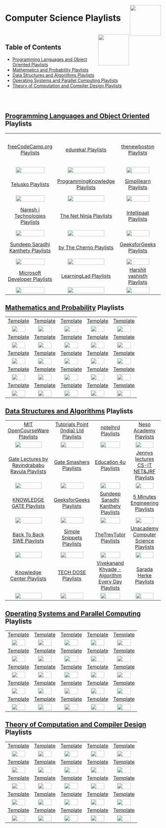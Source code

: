 <img align="right" width="100" src="https://github.com/cs-MohamedAyman/eLearning-Platforms/blob/master/logos/youtube.jpg"></img>

# Computer Science Playlists

<br>
<img align="right" width="100" src="https://github.com/cs-MohamedAyman/cs-MohamedAyman/blob/main/repos-icons/agenda.jpg">

## Table of Contents
  * [Programming Languages and Object Oriented Playlists](#Programming-Languages-and-Object-Oriented-Playlists)
  * [Mathematics and Probability Playlists](#Mathematics-and-Probability-Playlists)
  * [Data Structures and Algorithms Playlists](#Data-Structures-and-Algorithms-Playlists)
  * [Operating Systems and Parallel Computing Playlists](#Operating-Systems-and-Parallel-Computing-Playlists)
  * [Theory of Computation and Compiler Design Playlists](#Theory-of-Computation-and-Compiler-Design-Playlists)

<br><br>

## [Programming Languages and Object Oriented](https://github.com/cs-MohamedAyman/eLearning-Platforms/tree/master/YouTube-Playlists/Computer-Science/Programming-Languages-and-Object-Oriented/README.md) Playlists

<table>
    <tbody>
        <tr>
<td align="center" width="20%"><a href="https://github.com/cs-MohamedAyman/eLearning-Platforms/tree/master/YouTube-Playlists/Computer-Science/Programming-Languages-and-Object-Oriented/README.md">freeCodeCamp.org Playlists</a></td>
<td align="center" width="20%"><a href="https://github.com/cs-MohamedAyman/eLearning-Platforms/tree/master/YouTube-Playlists/Computer-Science/Programming-Languages-and-Object-Oriented/README.md">edureka! Playlists</a></td>
<td align="center" width="20%"><a href="https://github.com/cs-MohamedAyman/eLearning-Platforms/tree/master/YouTube-Playlists/Computer-Science/Programming-Languages-and-Object-Oriented/README.md">thenewboston Playlists</a></td>
<td align="center" width="20%"><a href="https://github.com/cs-MohamedAyman/eLearning-Platforms/tree/master/YouTube-Playlists/Computer-Science/Programming-Languages-and-Object-Oriented/README.md">Tutorials Point (India) Ltd. Playlists</a></td>
<td align="center" width="20%"><a href="https://github.com/cs-MohamedAyman/eLearning-Platforms/tree/master/YouTube-Playlists/Computer-Science/Programming-Languages-and-Object-Oriented/README.md">CodeWithHarry Playlists</a></td>
        </tr>
        <tr>
<td align="center" width="20%"><img src="https://github.com/cs-MohamedAyman/eLearning-Platforms/blob/master/YouTube-Playlists/org-logos/freeCodeCamp.org.jpg" width="80%"></img></td>
<td align="center" width="20%"><img src="https://github.com/cs-MohamedAyman/eLearning-Platforms/blob/master/YouTube-Playlists/org-logos/edureka.jpg" width="80%"></img></td>
<td align="center" width="20%"><img src="https://github.com/cs-MohamedAyman/eLearning-Platforms/blob/master/YouTube-Playlists/org-logos/thenewboston.jpg" width="80%"></img></td>
<td align="center" width="20%"><img src="https://github.com/cs-MohamedAyman/eLearning-Platforms/blob/master/YouTube-Playlists/org-logos/Tutorials%20Point%20(India)%20Ltd.jpg" width="80%"></img></td>
<td align="center" width="20%"><img src="https://github.com/cs-MohamedAyman/eLearning-Platforms/blob/master/YouTube-Playlists/org-logos/CodeWithHarry.jpg" width="80%"></img></td>
        </tr>
        <tr>
<td align="center" width="20%"><a href="https://github.com/cs-MohamedAyman/eLearning-Platforms/tree/master/YouTube-Playlists/Computer-Science/Programming-Languages-and-Object-Oriented/README.md">Telusko Playlists</a></td>
<td align="center" width="20%"><a href="https://github.com/cs-MohamedAyman/eLearning-Platforms/tree/master/YouTube-Playlists/Computer-Science/Programming-Languages-and-Object-Oriented/README.md">ProgrammingKnowledge Playlists</a></td>
<td align="center" width="20%"><a href="https://github.com/cs-MohamedAyman/eLearning-Platforms/tree/master/YouTube-Playlists/Computer-Science/Programming-Languages-and-Object-Oriented/README.md">Simplilearn Playlists</a></td>
<td align="center" width="20%"><a href="https://github.com/cs-MohamedAyman/eLearning-Platforms/tree/master/YouTube-Playlists/Computer-Science/Programming-Languages-and-Object-Oriented/README.md">Derek Banas Playlists</a></td>
<td align="center" width="20%"><a href="https://github.com/cs-MohamedAyman/eLearning-Platforms/tree/master/YouTube-Playlists/Computer-Science/Programming-Languages-and-Object-Oriented/README.md">Clever Programmer Playlists</a></td>
        </tr>
        <tr>
<td align="center" width="20%"><img src="https://github.com/cs-MohamedAyman/eLearning-Platforms/blob/master/YouTube-Playlists/org-logos/Telusko.jpg" width="80%"></img></td>
<td align="center" width="20%"><img src="https://github.com/cs-MohamedAyman/eLearning-Platforms/blob/master/YouTube-Playlists/org-logos/ProgrammingKnowledge.jpg" width="80%"></img></td>
<td align="center" width="20%"><img src="https://github.com/cs-MohamedAyman/eLearning-Platforms/blob/master/YouTube-Playlists/org-logos/Simplilearn.jpg" width="80%"></img></td>
<td align="center" width="20%"><img src="https://github.com/cs-MohamedAyman/eLearning-Platforms/blob/master/YouTube-Playlists/org-logos/Derek%20Banas.jpg" width="80%"></img></td>
<td align="center" width="20%"><img src="https://github.com/cs-MohamedAyman/eLearning-Platforms/blob/master/YouTube-Playlists/org-logos/Clever%20Programmer.jpg" width="80%"></img></td>
        </tr>
        <tr>
<td align="center" width="20%"><a href="https://github.com/cs-MohamedAyman/eLearning-Platforms/tree/master/YouTube-Playlists/Computer-Science/Programming-Languages-and-Object-Oriented/README.md">Naresh i Technologies Playlists</a></td>
<td align="center" width="20%"><a href="https://github.com/cs-MohamedAyman/eLearning-Platforms/tree/master/YouTube-Playlists/Computer-Science/Programming-Languages-and-Object-Oriented/README.md">The Net Ninja Playlists</a></td>
<td align="center" width="20%"><a href="https://github.com/cs-MohamedAyman/eLearning-Platforms/tree/master/YouTube-Playlists/Computer-Science/Programming-Languages-and-Object-Oriented/README.md">Intellipaat Playlists</a></td>
<td align="center" width="20%"><a href="https://github.com/cs-MohamedAyman/eLearning-Platforms/tree/master/YouTube-Playlists/Computer-Science/Programming-Languages-and-Object-Oriented/README.md">Tech With Tim Playlists</a></td>
<td align="center" width="20%"><a href="https://github.com/cs-MohamedAyman/eLearning-Platforms/tree/master/YouTube-Playlists/Computer-Science/Programming-Languages-and-Object-Oriented/README.md">easytuts4you Playlists</a></td>
        </tr>
        <tr>
<td align="center" width="20%"><img src="https://github.com/cs-MohamedAyman/eLearning-Platforms/blob/master/YouTube-Playlists/org-logos/Naresh%20i%20Technologies.jpg" width="80%"></img></td>
<td align="center" width="20%"><img src="https://github.com/cs-MohamedAyman/eLearning-Platforms/blob/master/YouTube-Playlists/org-logos/The%20Net%20Ninja.jpg" width="80%"></img></td>
<td align="center" width="20%"><img src="https://github.com/cs-MohamedAyman/eLearning-Platforms/blob/master/YouTube-Playlists/org-logos/Intellipaat.jpg" width="80%"></img></td>
<td align="center" width="20%"><img src="https://github.com/cs-MohamedAyman/eLearning-Platforms/blob/master/YouTube-Playlists/org-logos/Tech%20With%20Tim.jpg" width="80%"></img></td>
<td align="center" width="20%"><img src="https://github.com/cs-MohamedAyman/eLearning-Platforms/blob/master/YouTube-Playlists/org-logos/easytuts4you.jpg" width="80%"></img></td>
        </tr>
        <tr>
<td align="center" width="20%"><a href="https://github.com/cs-MohamedAyman/eLearning-Platforms/tree/master/YouTube-Playlists/Computer-Science/Programming-Languages-and-Object-Oriented/README.md">Sundeep Saradhi Kanthety Playlists</a></td>
<td align="center" width="20%"><a href="https://github.com/cs-MohamedAyman/eLearning-Platforms/tree/master/YouTube-Playlists/Computer-Science/Programming-Languages-and-Object-Oriented/README.md">by The Cherno Playlists</a></td>
<td align="center" width="20%"><a href="https://github.com/cs-MohamedAyman/eLearning-Platforms/tree/master/YouTube-Playlists/Computer-Science/Programming-Languages-and-Object-Oriented/README.md">GeeksforGeeks Playlists</a></td>
<td align="center" width="20%"><a href="https://github.com/cs-MohamedAyman/eLearning-Platforms/tree/master/YouTube-Playlists/Computer-Science/Programming-Languages-and-Object-Oriented/README.md">Geeky Shows Playlists</a></td>
<td align="center" width="20%"><a href="https://github.com/cs-MohamedAyman/eLearning-Platforms/tree/master/YouTube-Playlists/Computer-Science/Programming-Languages-and-Object-Oriented/README.md">Caleb Curry Playlists</a></td>
        </tr>
        <tr>
<td align="center" width="20%"><img src="https://github.com/cs-MohamedAyman/eLearning-Platforms/blob/master/YouTube-Playlists/org-logos/Sundeep%20Saradhi%20Kanthety.jpg" width="80%"></img></td>
<td align="center" width="20%"><img src="https://github.com/cs-MohamedAyman/eLearning-Platforms/blob/master/YouTube-Playlists/org-logos/The%20Cherno.jpg" width="80%"></img></td>
<td align="center" width="20%"><img src="https://github.com/cs-MohamedAyman/eLearning-Platforms/blob/master/YouTube-Playlists/org-logos/GeeksforGeeks.jpg" width="80%"></img></td>
<td align="center" width="20%"><img src="https://github.com/cs-MohamedAyman/eLearning-Platforms/blob/master/YouTube-Playlists/org-logos/Geeky%20Shows.jpg" width="80%"></img></td>
<td align="center" width="20%"><img src="https://github.com/cs-MohamedAyman/eLearning-Platforms/blob/master/YouTube-Playlists/org-logos/Caleb%20Curry.jpg" width="80%"></img></td>
        </tr>
        <tr>
<td align="center" width="20%"><a href="https://github.com/cs-MohamedAyman/eLearning-Platforms/tree/master/YouTube-Playlists/Computer-Science/Programming-Languages-and-Object-Oriented/README.md">Microsoft Developer Playlists</a></td>
<td align="center" width="20%"><a href="https://github.com/cs-MohamedAyman/eLearning-Platforms/tree/master/YouTube-Playlists/Computer-Science/Programming-Languages-and-Object-Oriented/README.md">LearningLad Playlists</a></td>
<td align="center" width="20%"><a href="https://github.com/cs-MohamedAyman/eLearning-Platforms/tree/master/YouTube-Playlists/Computer-Science/Programming-Languages-and-Object-Oriented/README.md">Harshit vashisth Playlists</a></td>
<td align="center" width="20%"><a href="https://github.com/cs-MohamedAyman/eLearning-Platforms/tree/master/YouTube-Playlists/Computer-Science/Programming-Languages-and-Object-Oriented/README.md">Simple Snippets Playlists</a></td>
<td align="center" width="20%"><a href="https://github.com/cs-MohamedAyman/eLearning-Platforms/tree/master/YouTube-Playlists/Computer-Science/Programming-Languages-and-Object-Oriented/README.md">Amulya's Academy Playlists</a></td>
        </tr>
        <tr>
<td align="center" width="20%"><img src="https://github.com/cs-MohamedAyman/eLearning-Platforms/blob/master/YouTube-Playlists/org-logos/Microsoft%20Developer.jpg" width="80%"></img></td>
<td align="center" width="20%"><img src="https://github.com/cs-MohamedAyman/eLearning-Platforms/blob/master/YouTube-Playlists/org-logos/LearningLad.jpg" width="80%"></img></td>
<td align="center" width="20%"><img src="https://github.com/cs-MohamedAyman/eLearning-Platforms/blob/master/YouTube-Playlists/org-logos/Harshit%20vashisth.jpg" width="80%"></img></td>
<td align="center" width="20%"><img src="https://github.com/cs-MohamedAyman/eLearning-Platforms/blob/master/YouTube-Playlists/org-logos/Simple%20Snippets.jpg" width="80%"></img></td>
<td align="center" width="20%"><img src="https://github.com/cs-MohamedAyman/eLearning-Platforms/blob/master/YouTube-Playlists/org-logos/Amulya's%20Academy.jpg" width="80%"></img></td>
        </tr>
    </tbody>
</table>

## [Mathematics and Probability](https://github.com/cs-MohamedAyman/eLearning-Platforms/tree/master/YouTube-Playlists/Computer-Science/Mathematics-and-Probability/README.md) Playlists

<table>
    <tbody>
        <tr>
<td align="center" width="20%"><a href="https://github.com/cs-MohamedAyman/eLearning-Platforms/tree/master/YouTube-Playlists/Computer-Science/Mathematics-and-Probability/README.md">Template</a></td>
<td align="center" width="20%"><a href="https://github.com/cs-MohamedAyman/eLearning-Platforms/tree/master/YouTube-Playlists/Computer-Science/Mathematics-and-Probability/README.md">Template</a></td>
<td align="center" width="20%"><a href="https://github.com/cs-MohamedAyman/eLearning-Platforms/tree/master/YouTube-Playlists/Computer-Science/Mathematics-and-Probability/README.md">Template</a></td>
<td align="center" width="20%"><a href="https://github.com/cs-MohamedAyman/eLearning-Platforms/tree/master/YouTube-Playlists/Computer-Science/Mathematics-and-Probability/README.md">Template</a></td>
<td align="center" width="20%"><a href="https://github.com/cs-MohamedAyman/eLearning-Platforms/tree/master/YouTube-Playlists/Computer-Science/Mathematics-and-Probability/README.md">Template</a></td>
        </tr>
        <tr>
<td align="center" width="20%"><img src="https://github.com/cs-MohamedAyman/eLearning-Platforms/blob/master/YouTube-Playlists/org-logos/image.jpg" width="80%"></img></td>
<td align="center" width="20%"><img src="https://github.com/cs-MohamedAyman/eLearning-Platforms/blob/master/YouTube-Playlists/org-logos/image.jpg" width="80%"></img></td>
<td align="center" width="20%"><img src="https://github.com/cs-MohamedAyman/eLearning-Platforms/blob/master/YouTube-Playlists/org-logos/image.jpg" width="80%"></img></td>
<td align="center" width="20%"><img src="https://github.com/cs-MohamedAyman/eLearning-Platforms/blob/master/YouTube-Playlists/org-logos/image.jpg" width="80%"></img></td>
<td align="center" width="20%"><img src="https://github.com/cs-MohamedAyman/eLearning-Platforms/blob/master/YouTube-Playlists/org-logos/image.jpg" width="80%"></img></td>
        </tr>
        <tr>
<td align="center" width="20%"><a href="https://github.com/cs-MohamedAyman/eLearning-Platforms/tree/master/YouTube-Playlists/Computer-Science/Mathematics-and-Probability/README.md">Template</a></td>
<td align="center" width="20%"><a href="https://github.com/cs-MohamedAyman/eLearning-Platforms/tree/master/YouTube-Playlists/Computer-Science/Mathematics-and-Probability/README.md">Template</a></td>
<td align="center" width="20%"><a href="https://github.com/cs-MohamedAyman/eLearning-Platforms/tree/master/YouTube-Playlists/Computer-Science/Mathematics-and-Probability/README.md">Template</a></td>
<td align="center" width="20%"><a href="https://github.com/cs-MohamedAyman/eLearning-Platforms/tree/master/YouTube-Playlists/Computer-Science/Mathematics-and-Probability/README.md">Template</a></td>
<td align="center" width="20%"><a href="https://github.com/cs-MohamedAyman/eLearning-Platforms/tree/master/YouTube-Playlists/Computer-Science/Mathematics-and-Probability/README.md">Template</a></td>
        </tr>
        <tr>
<td align="center" width="20%"><img src="https://github.com/cs-MohamedAyman/eLearning-Platforms/blob/master/YouTube-Playlists/org-logos/image.jpg" width="80%"></img></td>
<td align="center" width="20%"><img src="https://github.com/cs-MohamedAyman/eLearning-Platforms/blob/master/YouTube-Playlists/org-logos/image.jpg" width="80%"></img></td>
<td align="center" width="20%"><img src="https://github.com/cs-MohamedAyman/eLearning-Platforms/blob/master/YouTube-Playlists/org-logos/image.jpg" width="80%"></img></td>
<td align="center" width="20%"><img src="https://github.com/cs-MohamedAyman/eLearning-Platforms/blob/master/YouTube-Playlists/org-logos/image.jpg" width="80%"></img></td>
<td align="center" width="20%"><img src="https://github.com/cs-MohamedAyman/eLearning-Platforms/blob/master/YouTube-Playlists/org-logos/image.jpg" width="80%"></img></td>
        </tr>
        <tr>
<td align="center" width="20%"><a href="https://github.com/cs-MohamedAyman/eLearning-Platforms/tree/master/YouTube-Playlists/Computer-Science/Mathematics-and-Probability/README.md">Template</a></td>
<td align="center" width="20%"><a href="https://github.com/cs-MohamedAyman/eLearning-Platforms/tree/master/YouTube-Playlists/Computer-Science/Mathematics-and-Probability/README.md">Template</a></td>
<td align="center" width="20%"><a href="https://github.com/cs-MohamedAyman/eLearning-Platforms/tree/master/YouTube-Playlists/Computer-Science/Mathematics-and-Probability/README.md">Template</a></td>
<td align="center" width="20%"><a href="https://github.com/cs-MohamedAyman/eLearning-Platforms/tree/master/YouTube-Playlists/Computer-Science/Mathematics-and-Probability/README.md">Template</a></td>
<td align="center" width="20%"><a href="https://github.com/cs-MohamedAyman/eLearning-Platforms/tree/master/YouTube-Playlists/Computer-Science/Mathematics-and-Probability/README.md">Template</a></td>
        </tr>
        <tr>
<td align="center" width="20%"><img src="https://github.com/cs-MohamedAyman/eLearning-Platforms/blob/master/YouTube-Playlists/org-logos/image.jpg" width="80%"></img></td>
<td align="center" width="20%"><img src="https://github.com/cs-MohamedAyman/eLearning-Platforms/blob/master/YouTube-Playlists/org-logos/image.jpg" width="80%"></img></td>
<td align="center" width="20%"><img src="https://github.com/cs-MohamedAyman/eLearning-Platforms/blob/master/YouTube-Playlists/org-logos/image.jpg" width="80%"></img></td>
<td align="center" width="20%"><img src="https://github.com/cs-MohamedAyman/eLearning-Platforms/blob/master/YouTube-Playlists/org-logos/image.jpg" width="80%"></img></td>
<td align="center" width="20%"><img src="https://github.com/cs-MohamedAyman/eLearning-Platforms/blob/master/YouTube-Playlists/org-logos/image.jpg" width="80%"></img></td>
        </tr>
        <tr>
<td align="center" width="20%"><a href="https://github.com/cs-MohamedAyman/eLearning-Platforms/tree/master/YouTube-Playlists/Computer-Science/Mathematics-and-Probability/README.md">Template</a></td>
<td align="center" width="20%"><a href="https://github.com/cs-MohamedAyman/eLearning-Platforms/tree/master/YouTube-Playlists/Computer-Science/Mathematics-and-Probability/README.md">Template</a></td>
<td align="center" width="20%"><a href="https://github.com/cs-MohamedAyman/eLearning-Platforms/tree/master/YouTube-Playlists/Computer-Science/Mathematics-and-Probability/README.md">Template</a></td>
<td align="center" width="20%"><a href="https://github.com/cs-MohamedAyman/eLearning-Platforms/tree/master/YouTube-Playlists/Computer-Science/Mathematics-and-Probability/README.md">Template</a></td>
<td align="center" width="20%"><a href="https://github.com/cs-MohamedAyman/eLearning-Platforms/tree/master/YouTube-Playlists/Computer-Science/Mathematics-and-Probability/README.md">Template</a></td>
        </tr>
        <tr>
<td align="center" width="20%"><img src="https://github.com/cs-MohamedAyman/eLearning-Platforms/blob/master/YouTube-Playlists/org-logos/image.jpg" width="80%"></img></td>
<td align="center" width="20%"><img src="https://github.com/cs-MohamedAyman/eLearning-Platforms/blob/master/YouTube-Playlists/org-logos/image.jpg" width="80%"></img></td>
<td align="center" width="20%"><img src="https://github.com/cs-MohamedAyman/eLearning-Platforms/blob/master/YouTube-Playlists/org-logos/image.jpg" width="80%"></img></td>
<td align="center" width="20%"><img src="https://github.com/cs-MohamedAyman/eLearning-Platforms/blob/master/YouTube-Playlists/org-logos/image.jpg" width="80%"></img></td>
<td align="center" width="20%"><img src="https://github.com/cs-MohamedAyman/eLearning-Platforms/blob/master/YouTube-Playlists/org-logos/image.jpg" width="80%"></img></td>
        </tr>
        <tr>
<td align="center" width="20%"><a href="https://github.com/cs-MohamedAyman/eLearning-Platforms/tree/master/YouTube-Playlists/Computer-Science/Mathematics-and-Probability/README.md">Template</a></td>
<td align="center" width="20%"><a href="https://github.com/cs-MohamedAyman/eLearning-Platforms/tree/master/YouTube-Playlists/Computer-Science/Mathematics-and-Probability/README.md">Template</a></td>
<td align="center" width="20%"><a href="https://github.com/cs-MohamedAyman/eLearning-Platforms/tree/master/YouTube-Playlists/Computer-Science/Mathematics-and-Probability/README.md">Template</a></td>
<td align="center" width="20%"><a href="https://github.com/cs-MohamedAyman/eLearning-Platforms/tree/master/YouTube-Playlists/Computer-Science/Mathematics-and-Probability/README.md">Template</a></td>
<td align="center" width="20%"><a href="https://github.com/cs-MohamedAyman/eLearning-Platforms/tree/master/YouTube-Playlists/Computer-Science/Mathematics-and-Probability/README.md">Template</a></td>
        </tr>
        <tr>
<td align="center" width="20%"><img src="https://github.com/cs-MohamedAyman/eLearning-Platforms/blob/master/YouTube-Playlists/org-logos/image.jpg" width="80%"></img></td>
<td align="center" width="20%"><img src="https://github.com/cs-MohamedAyman/eLearning-Platforms/blob/master/YouTube-Playlists/org-logos/image.jpg" width="80%"></img></td>
<td align="center" width="20%"><img src="https://github.com/cs-MohamedAyman/eLearning-Platforms/blob/master/YouTube-Playlists/org-logos/image.jpg" width="80%"></img></td>
<td align="center" width="20%"><img src="https://github.com/cs-MohamedAyman/eLearning-Platforms/blob/master/YouTube-Playlists/org-logos/image.jpg" width="80%"></img></td>
<td align="center" width="20%"><img src="https://github.com/cs-MohamedAyman/eLearning-Platforms/blob/master/YouTube-Playlists/org-logos/image.jpg" width="80%"></img></td>
        </tr>
    </tbody>
</table>

## [Data Structures and Algorithms](https://github.com/cs-MohamedAyman/eLearning-Platforms/tree/master/YouTube-Playlists/Computer-Science/Data-Structures-and-Algorithms/README.md) Playlists

<table>
    <tbody>
        <tr>
<td align="center" width="20%"><a href="https://github.com/cs-MohamedAyman/eLearning-Platforms/tree/master/YouTube-Playlists/Computer-Science/Data-Structures-and-Algorithms/README.md">MIT OpenCourseWare Playlists</a></td>
<td align="center" width="20%"><a href="https://github.com/cs-MohamedAyman/eLearning-Platforms/tree/master/YouTube-Playlists/Computer-Science/Data-Structures-and-Algorithms/README.md">Tutorials Point (India) Ltd Playlists</a></td>
<td align="center" width="20%"><a href="https://github.com/cs-MohamedAyman/eLearning-Platforms/tree/master/YouTube-Playlists/Computer-Science/Data-Structures-and-Algorithms/README.md">nptelhrd Playlists</a></td>
<td align="center" width="20%"><a href="https://github.com/cs-MohamedAyman/eLearning-Platforms/tree/master/YouTube-Playlists/Computer-Science/Data-Structures-and-Algorithms/README.md">Neso Academy Playlists</a></td>
<td align="center" width="20%"><a href="https://github.com/cs-MohamedAyman/eLearning-Platforms/tree/master/YouTube-Playlists/Computer-Science/Data-Structures-and-Algorithms/README.md">mycodeschool Playlists</a></td>
        </tr>
        <tr>
<td align="center" width="20%"><img src="https://github.com/cs-MohamedAyman/eLearning-Platforms/blob/master/YouTube-Playlists/org-logos/MIT%20OpenCourseWare.jpg" width="80%"></img></td>
<td align="center" width="20%"><img src="https://github.com/cs-MohamedAyman/eLearning-Platforms/blob/master/YouTube-Playlists/org-logos/Tutorials%20Point%20(India)%20Ltd.jpg" width="80%"></img></td>
<td align="center" width="20%"><img src="https://github.com/cs-MohamedAyman/eLearning-Platforms/blob/master/YouTube-Playlists/org-logos/nptelhrd.jpg" width="80%"></img></td>
<td align="center" width="20%"><img src="https://github.com/cs-MohamedAyman/eLearning-Platforms/blob/master/YouTube-Playlists/org-logos/Neso%20Academy.jpg" width="80%"></img></td>
<td align="center" width="20%"><img src="https://github.com/cs-MohamedAyman/eLearning-Platforms/blob/master/YouTube-Playlists/org-logos/mycodeschool.jpg" width="80%"></img></td>
        </tr>
        <tr>
<td align="center" width="20%"><a href="https://github.com/cs-MohamedAyman/eLearning-Platforms/tree/master/YouTube-Playlists/Computer-Science/Data-Structures-and-Algorithms/README.md">Gate Lectures by Ravindrababu Ravula Playlists</a></td>
<td align="center" width="20%"><a href="https://github.com/cs-MohamedAyman/eLearning-Platforms/tree/master/YouTube-Playlists/Computer-Science/Data-Structures-and-Algorithms/README.md">Gate Smashers Playlists</a></td>
<td align="center" width="20%"><a href="https://github.com/cs-MohamedAyman/eLearning-Platforms/tree/master/YouTube-Playlists/Computer-Science/Data-Structures-and-Algorithms/README.md">Education 4u Playlists</a></td>
<td align="center" width="20%"><a href="https://github.com/cs-MohamedAyman/eLearning-Platforms/tree/master/YouTube-Playlists/Computer-Science/Data-Structures-and-Algorithms/README.md">Jennys lectures CS-IT NET&JRF Playlists</a></td>
<td align="center" width="20%"><a href="https://github.com/cs-MohamedAyman/eLearning-Platforms/tree/master/YouTube-Playlists/Computer-Science/Data-Structures-and-Algorithms/README.md">Easy Engineering Classes Playlists</a></td>
        </tr>
        <tr>
<td align="center" width="20%"><img src="https://github.com/cs-MohamedAyman/eLearning-Platforms/blob/master/YouTube-Playlists/org-logos/Gate%20Lectures%20by%20Ravindrababu%20Ravula.jpg" width="80%"></img></td>
<td align="center" width="20%"><img src="https://github.com/cs-MohamedAyman/eLearning-Platforms/blob/master/YouTube-Playlists/org-logos/Gate%20Smashers.jpg" width="80%"></img></td>
<td align="center" width="20%"><img src="https://github.com/cs-MohamedAyman/eLearning-Platforms/blob/master/YouTube-Playlists/org-logos/Education%204u.jpg" width="80%"></img></td>
<td align="center" width="20%"><img src="https://github.com/cs-MohamedAyman/eLearning-Platforms/blob/master/YouTube-Playlists/org-logos/Jennys%20lectures%20CS-IT%20NET&JRF.jpg" width="80%"></img></td>
<td align="center" width="20%"><img src="https://github.com/cs-MohamedAyman/eLearning-Platforms/blob/master/YouTube-Playlists/org-logos/Easy%20Engineering%20Classes.jpg" width="80%"></img></td>
        </tr>
        <tr>
<td align="center" width="20%"><a href="https://github.com/cs-MohamedAyman/eLearning-Platforms/tree/master/YouTube-Playlists/Computer-Science/Data-Structures-and-Algorithms/README.md">KNOWLEDGE GATE Playlists</a></td>
<td align="center" width="20%"><a href="https://github.com/cs-MohamedAyman/eLearning-Platforms/tree/master/YouTube-Playlists/Computer-Science/Data-Structures-and-Algorithms/README.md">GeeksforGeeks Playlists</a></td>
<td align="center" width="20%"><a href="https://github.com/cs-MohamedAyman/eLearning-Platforms/tree/master/YouTube-Playlists/Computer-Science/Data-Structures-and-Algorithms/README.md">Sundeep Saradhi Kanthety Playlists</a></td>
<td align="center" width="20%"><a href="https://github.com/cs-MohamedAyman/eLearning-Platforms/tree/master/YouTube-Playlists/Computer-Science/Data-Structures-and-Algorithms/README.md">5 Minutes Engineering Playlists</a></td>
<td align="center" width="20%"><a href="https://github.com/cs-MohamedAyman/eLearning-Platforms/tree/master/YouTube-Playlists/Computer-Science/Data-Structures-and-Algorithms/README.md">Tushar Roy - Coding Made Simple Playlists</a></td>
        </tr>
        <tr>
<td align="center" width="20%"><img src="https://github.com/cs-MohamedAyman/eLearning-Platforms/blob/master/YouTube-Playlists/org-logos/KNOWLEDGE%20GATE.jpg" width="80%"></img></td>
<td align="center" width="20%"><img src="https://github.com/cs-MohamedAyman/eLearning-Platforms/blob/master/YouTube-Playlists/org-logos/GeeksforGeeks.jpg" width="80%"></img></td>
<td align="center" width="20%"><img src="https://github.com/cs-MohamedAyman/eLearning-Platforms/blob/master/YouTube-Playlists/org-logos/Sundeep%20Saradhi%20Kanthety.jpg" width="80%"></img></td>
<td align="center" width="20%"><img src="https://github.com/cs-MohamedAyman/eLearning-Platforms/blob/master/YouTube-Playlists/org-logos/5%20Minutes%20Engineering.jpg" width="80%"></img></td>
<td align="center" width="20%"><img src="https://github.com/cs-MohamedAyman/eLearning-Platforms/blob/master/YouTube-Playlists/org-logos/Tushar%20Roy%20-%20Coding%20Made%20Simple.jpg" width="80%"></img></td>
        </tr>
        <tr>
<td align="center" width="20%"><a href="https://github.com/cs-MohamedAyman/eLearning-Platforms/tree/master/YouTube-Playlists/Computer-Science/Data-Structures-and-Algorithms/README.md">Back To Back SWE Playlists</a></td>
<td align="center" width="20%"><a href="https://github.com/cs-MohamedAyman/eLearning-Platforms/tree/master/YouTube-Playlists/Computer-Science/Data-Structures-and-Algorithms/README.md">Simple Snippets Playlists</a></td>
<td align="center" width="20%"><a href="https://github.com/cs-MohamedAyman/eLearning-Platforms/tree/master/YouTube-Playlists/Computer-Science/Data-Structures-and-Algorithms/README.md">TheTrevTutor Playlists</a></td>
<td align="center" width="20%"><a href="https://github.com/cs-MohamedAyman/eLearning-Platforms/tree/master/YouTube-Playlists/Computer-Science/Data-Structures-and-Algorithms/README.md">Unacademy Computer Science Playlists</a></td>
<td align="center" width="20%"><a href="https://github.com/cs-MohamedAyman/eLearning-Platforms/tree/master/YouTube-Playlists/Computer-Science/Data-Structures-and-Algorithms/README.md">WilliamFiset Playlists</a></td>
        </tr>
        <tr>
<td align="center" width="20%"><img src="https://github.com/cs-MohamedAyman/eLearning-Platforms/blob/master/YouTube-Playlists/org-logos/Back%20To%20Back%20SWE.jpg" width="80%"></img></td>
<td align="center" width="20%"><img src="https://github.com/cs-MohamedAyman/eLearning-Platforms/blob/master/YouTube-Playlists/org-logos/Simple%20Snippets.jpg" width="80%"></img></td>
<td align="center" width="20%"><img src="https://github.com/cs-MohamedAyman/eLearning-Platforms/blob/master/YouTube-Playlists/org-logos/TheTrevTutor.jpg" width="80%"></img></td>
<td align="center" width="20%"><img src="https://github.com/cs-MohamedAyman/eLearning-Platforms/blob/master/YouTube-Playlists/org-logos/Unacademy%20Computer%20Science.jpg" width="80%"></img></td>
<td align="center" width="20%"><img src="https://github.com/cs-MohamedAyman/eLearning-Platforms/blob/master/YouTube-Playlists/org-logos/WilliamFiset.jpg" width="80%"></img></td>
        </tr>
        <tr>
<td align="center" width="20%"><a href="https://github.com/cs-MohamedAyman/eLearning-Platforms/tree/master/YouTube-Playlists/Computer-Science/Data-Structures-and-Algorithms/README.md">Knowledge Center Playlists</a></td>
<td align="center" width="20%"><a href="https://github.com/cs-MohamedAyman/eLearning-Platforms/tree/master/YouTube-Playlists/Computer-Science/Data-Structures-and-Algorithms/README.md">TECH DOSE Playlists</a></td>
<td align="center" width="20%"><a href="https://github.com/cs-MohamedAyman/eLearning-Platforms/tree/master/YouTube-Playlists/Computer-Science/Data-Structures-and-Algorithms/README.md">Vivekanand Khyade - Algorithm Every Day Playlists</a></td>
<td align="center" width="20%"><a href="https://github.com/cs-MohamedAyman/eLearning-Platforms/tree/master/YouTube-Playlists/Computer-Science/Data-Structures-and-Algorithms/README.md">Sarada Herke Playlists</a></td>
<td align="center" width="20%"><a href="https://github.com/cs-MohamedAyman/eLearning-Platforms/tree/master/YouTube-Playlists/Computer-Science/Data-Structures-and-Algorithms/README.md">Byte by Byte Playlists</a></td>
        </tr>
        <tr>
<td align="center" width="20%"><img src="https://github.com/cs-MohamedAyman/eLearning-Platforms/blob/master/YouTube-Playlists/org-logos/Knowledge%20Center.jpg" width="80%"></img></td>
<td align="center" width="20%"><img src="https://github.com/cs-MohamedAyman/eLearning-Platforms/blob/master/YouTube-Playlists/org-logos/TECH%20DOSE.jpg" width="80%"></img></td>
<td align="center" width="20%"><img src="https://github.com/cs-MohamedAyman/eLearning-Platforms/blob/master/YouTube-Playlists/org-logos/Vivekanand%20Khyade%20-%20Algorithm%20Every%20Day.jpg" width="80%"></img></td>
<td align="center" width="20%"><img src="https://github.com/cs-MohamedAyman/eLearning-Platforms/blob/master/YouTube-Playlists/org-logos/Sarada%20Herke.jpg" width="80%"></img></td>
<td align="center" width="20%"><img src="https://github.com/cs-MohamedAyman/eLearning-Platforms/blob/master/YouTube-Playlists/org-logos/Byte%20by%20Byte.jpg" width="80%"></img></td>
        </tr>
    </tbody>
</table>

## [Operating Systems and Parallel Computing](https://github.com/cs-MohamedAyman/eLearning-Platforms/tree/master/YouTube-Playlists/Computer-Science/Operating-Systems-and-Parallel-Computing/README.md) Playlists

<table>
    <tbody>
        <tr>
<td align="center" width="20%"><a href="https://github.com/cs-MohamedAyman/eLearning-Platforms/tree/master/YouTube-Playlists/Computer-Science/Operating-Systems-and-Parallel-Computing/README.md">Template</a></td>
<td align="center" width="20%"><a href="https://github.com/cs-MohamedAyman/eLearning-Platforms/tree/master/YouTube-Playlists/Computer-Science/Operating-Systems-and-Parallel-Computing/README.md">Template</a></td>
<td align="center" width="20%"><a href="https://github.com/cs-MohamedAyman/eLearning-Platforms/tree/master/YouTube-Playlists/Computer-Science/Operating-Systems-and-Parallel-Computing/README.md">Template</a></td>
<td align="center" width="20%"><a href="https://github.com/cs-MohamedAyman/eLearning-Platforms/tree/master/YouTube-Playlists/Computer-Science/Operating-Systems-and-Parallel-Computing/README.md">Template</a></td>
<td align="center" width="20%"><a href="https://github.com/cs-MohamedAyman/eLearning-Platforms/tree/master/YouTube-Playlists/Computer-Science/Operating-Systems-and-Parallel-Computing/README.md">Template</a></td>
        </tr>
        <tr>
<td align="center" width="20%"><img src="https://github.com/cs-MohamedAyman/eLearning-Platforms/blob/master/YouTube-Playlists/org-logos/image.jpg" width="80%"></img></td>
<td align="center" width="20%"><img src="https://github.com/cs-MohamedAyman/eLearning-Platforms/blob/master/YouTube-Playlists/org-logos/image.jpg" width="80%"></img></td>
<td align="center" width="20%"><img src="https://github.com/cs-MohamedAyman/eLearning-Platforms/blob/master/YouTube-Playlists/org-logos/image.jpg" width="80%"></img></td>
<td align="center" width="20%"><img src="https://github.com/cs-MohamedAyman/eLearning-Platforms/blob/master/YouTube-Playlists/org-logos/image.jpg" width="80%"></img></td>
<td align="center" width="20%"><img src="https://github.com/cs-MohamedAyman/eLearning-Platforms/blob/master/YouTube-Playlists/org-logos/image.jpg" width="80%"></img></td>
        </tr>
        <tr>
<td align="center" width="20%"><a href="https://github.com/cs-MohamedAyman/eLearning-Platforms/tree/master/YouTube-Playlists/Computer-Science/Operating-Systems-and-Parallel-Computing/README.md">Template</a></td>
<td align="center" width="20%"><a href="https://github.com/cs-MohamedAyman/eLearning-Platforms/tree/master/YouTube-Playlists/Computer-Science/Operating-Systems-and-Parallel-Computing/README.md">Template</a></td>
<td align="center" width="20%"><a href="https://github.com/cs-MohamedAyman/eLearning-Platforms/tree/master/YouTube-Playlists/Computer-Science/Operating-Systems-and-Parallel-Computing/README.md">Template</a></td>
<td align="center" width="20%"><a href="https://github.com/cs-MohamedAyman/eLearning-Platforms/tree/master/YouTube-Playlists/Computer-Science/Operating-Systems-and-Parallel-Computing/README.md">Template</a></td>
<td align="center" width="20%"><a href="https://github.com/cs-MohamedAyman/eLearning-Platforms/tree/master/YouTube-Playlists/Computer-Science/Operating-Systems-and-Parallel-Computing/README.md">Template</a></td>
        </tr>
        <tr>
<td align="center" width="20%"><img src="https://github.com/cs-MohamedAyman/eLearning-Platforms/blob/master/YouTube-Playlists/org-logos/image.jpg" width="80%"></img></td>
<td align="center" width="20%"><img src="https://github.com/cs-MohamedAyman/eLearning-Platforms/blob/master/YouTube-Playlists/org-logos/image.jpg" width="80%"></img></td>
<td align="center" width="20%"><img src="https://github.com/cs-MohamedAyman/eLearning-Platforms/blob/master/YouTube-Playlists/org-logos/image.jpg" width="80%"></img></td>
<td align="center" width="20%"><img src="https://github.com/cs-MohamedAyman/eLearning-Platforms/blob/master/YouTube-Playlists/org-logos/image.jpg" width="80%"></img></td>
<td align="center" width="20%"><img src="https://github.com/cs-MohamedAyman/eLearning-Platforms/blob/master/YouTube-Playlists/org-logos/image.jpg" width="80%"></img></td>
        </tr>
        <tr>
<td align="center" width="20%"><a href="https://github.com/cs-MohamedAyman/eLearning-Platforms/tree/master/YouTube-Playlists/Computer-Science/Operating-Systems-and-Parallel-Computing/README.md">Template</a></td>
<td align="center" width="20%"><a href="https://github.com/cs-MohamedAyman/eLearning-Platforms/tree/master/YouTube-Playlists/Computer-Science/Operating-Systems-and-Parallel-Computing/README.md">Template</a></td>
<td align="center" width="20%"><a href="https://github.com/cs-MohamedAyman/eLearning-Platforms/tree/master/YouTube-Playlists/Computer-Science/Operating-Systems-and-Parallel-Computing/README.md">Template</a></td>
<td align="center" width="20%"><a href="https://github.com/cs-MohamedAyman/eLearning-Platforms/tree/master/YouTube-Playlists/Computer-Science/Operating-Systems-and-Parallel-Computing/README.md">Template</a></td>
<td align="center" width="20%"><a href="https://github.com/cs-MohamedAyman/eLearning-Platforms/tree/master/YouTube-Playlists/Computer-Science/Operating-Systems-and-Parallel-Computing/README.md">Template</a></td>
        </tr>
        <tr>
<td align="center" width="20%"><img src="https://github.com/cs-MohamedAyman/eLearning-Platforms/blob/master/YouTube-Playlists/org-logos/image.jpg" width="80%"></img></td>
<td align="center" width="20%"><img src="https://github.com/cs-MohamedAyman/eLearning-Platforms/blob/master/YouTube-Playlists/org-logos/image.jpg" width="80%"></img></td>
<td align="center" width="20%"><img src="https://github.com/cs-MohamedAyman/eLearning-Platforms/blob/master/YouTube-Playlists/org-logos/image.jpg" width="80%"></img></td>
<td align="center" width="20%"><img src="https://github.com/cs-MohamedAyman/eLearning-Platforms/blob/master/YouTube-Playlists/org-logos/image.jpg" width="80%"></img></td>
<td align="center" width="20%"><img src="https://github.com/cs-MohamedAyman/eLearning-Platforms/blob/master/YouTube-Playlists/org-logos/image.jpg" width="80%"></img></td>
        </tr>
        <tr>
<td align="center" width="20%"><a href="https://github.com/cs-MohamedAyman/eLearning-Platforms/tree/master/YouTube-Playlists/Computer-Science/Operating-Systems-and-Parallel-Computing/README.md">Template</a></td>
<td align="center" width="20%"><a href="https://github.com/cs-MohamedAyman/eLearning-Platforms/tree/master/YouTube-Playlists/Computer-Science/Operating-Systems-and-Parallel-Computing/README.md">Template</a></td>
<td align="center" width="20%"><a href="https://github.com/cs-MohamedAyman/eLearning-Platforms/tree/master/YouTube-Playlists/Computer-Science/Operating-Systems-and-Parallel-Computing/README.md">Template</a></td>
<td align="center" width="20%"><a href="https://github.com/cs-MohamedAyman/eLearning-Platforms/tree/master/YouTube-Playlists/Computer-Science/Operating-Systems-and-Parallel-Computing/README.md">Template</a></td>
<td align="center" width="20%"><a href="https://github.com/cs-MohamedAyman/eLearning-Platforms/tree/master/YouTube-Playlists/Computer-Science/Operating-Systems-and-Parallel-Computing/README.md">Template</a></td>
        </tr>
        <tr>
<td align="center" width="20%"><img src="https://github.com/cs-MohamedAyman/eLearning-Platforms/blob/master/YouTube-Playlists/org-logos/image.jpg" width="80%"></img></td>
<td align="center" width="20%"><img src="https://github.com/cs-MohamedAyman/eLearning-Platforms/blob/master/YouTube-Playlists/org-logos/image.jpg" width="80%"></img></td>
<td align="center" width="20%"><img src="https://github.com/cs-MohamedAyman/eLearning-Platforms/blob/master/YouTube-Playlists/org-logos/image.jpg" width="80%"></img></td>
<td align="center" width="20%"><img src="https://github.com/cs-MohamedAyman/eLearning-Platforms/blob/master/YouTube-Playlists/org-logos/image.jpg" width="80%"></img></td>
<td align="center" width="20%"><img src="https://github.com/cs-MohamedAyman/eLearning-Platforms/blob/master/YouTube-Playlists/org-logos/image.jpg" width="80%"></img></td>
        </tr>
        <tr>
<td align="center" width="20%"><a href="https://github.com/cs-MohamedAyman/eLearning-Platforms/tree/master/YouTube-Playlists/Computer-Science/Operating-Systems-and-Parallel-Computing/README.md">Template</a></td>
<td align="center" width="20%"><a href="https://github.com/cs-MohamedAyman/eLearning-Platforms/tree/master/YouTube-Playlists/Computer-Science/Operating-Systems-and-Parallel-Computing/README.md">Template</a></td>
<td align="center" width="20%"><a href="https://github.com/cs-MohamedAyman/eLearning-Platforms/tree/master/YouTube-Playlists/Computer-Science/Operating-Systems-and-Parallel-Computing/README.md">Template</a></td>
<td align="center" width="20%"><a href="https://github.com/cs-MohamedAyman/eLearning-Platforms/tree/master/YouTube-Playlists/Computer-Science/Operating-Systems-and-Parallel-Computing/README.md">Template</a></td>
<td align="center" width="20%"><a href="https://github.com/cs-MohamedAyman/eLearning-Platforms/tree/master/YouTube-Playlists/Computer-Science/Operating-Systems-and-Parallel-Computing/README.md">Template</a></td>
        </tr>
        <tr>
<td align="center" width="20%"><img src="https://github.com/cs-MohamedAyman/eLearning-Platforms/blob/master/YouTube-Playlists/org-logos/image.jpg" width="80%"></img></td>
<td align="center" width="20%"><img src="https://github.com/cs-MohamedAyman/eLearning-Platforms/blob/master/YouTube-Playlists/org-logos/image.jpg" width="80%"></img></td>
<td align="center" width="20%"><img src="https://github.com/cs-MohamedAyman/eLearning-Platforms/blob/master/YouTube-Playlists/org-logos/image.jpg" width="80%"></img></td>
<td align="center" width="20%"><img src="https://github.com/cs-MohamedAyman/eLearning-Platforms/blob/master/YouTube-Playlists/org-logos/image.jpg" width="80%"></img></td>
<td align="center" width="20%"><img src="https://github.com/cs-MohamedAyman/eLearning-Platforms/blob/master/YouTube-Playlists/org-logos/image.jpg" width="80%"></img></td>
        </tr>
    </tbody>
</table>

## [Theory of Computation and Compiler Design](https://github.com/cs-MohamedAyman/eLearning-Platforms/tree/master/YouTube-Playlists/Computer-Science/Theory-of-Computation-and-Compiler-Design/README.md) Playlists

<table>
    <tbody>
        <tr>
<td align="center" width="20%"><a href="https://github.com/cs-MohamedAyman/eLearning-Platforms/tree/master/YouTube-Playlists/Computer-Science/Theory-of-Computation-and-Compiler-Design/README.md">Template</a></td>
<td align="center" width="20%"><a href="https://github.com/cs-MohamedAyman/eLearning-Platforms/tree/master/YouTube-Playlists/Computer-Science/Theory-of-Computation-and-Compiler-Design/README.md">Template</a></td>
<td align="center" width="20%"><a href="https://github.com/cs-MohamedAyman/eLearning-Platforms/tree/master/YouTube-Playlists/Computer-Science/Theory-of-Computation-and-Compiler-Design/README.md">Template</a></td>
<td align="center" width="20%"><a href="https://github.com/cs-MohamedAyman/eLearning-Platforms/tree/master/YouTube-Playlists/Computer-Science/Theory-of-Computation-and-Compiler-Design/README.md">Template</a></td>
<td align="center" width="20%"><a href="https://github.com/cs-MohamedAyman/eLearning-Platforms/tree/master/YouTube-Playlists/Computer-Science/Theory-of-Computation-and-Compiler-Design/README.md">Template</a></td>
        </tr>
        <tr>
<td align="center" width="20%"><img src="https://github.com/cs-MohamedAyman/eLearning-Platforms/blob/master/YouTube-Playlists/org-logos/image.jpg" width="80%"></img></td>
<td align="center" width="20%"><img src="https://github.com/cs-MohamedAyman/eLearning-Platforms/blob/master/YouTube-Playlists/org-logos/image.jpg" width="80%"></img></td>
<td align="center" width="20%"><img src="https://github.com/cs-MohamedAyman/eLearning-Platforms/blob/master/YouTube-Playlists/org-logos/image.jpg" width="80%"></img></td>
<td align="center" width="20%"><img src="https://github.com/cs-MohamedAyman/eLearning-Platforms/blob/master/YouTube-Playlists/org-logos/image.jpg" width="80%"></img></td>
<td align="center" width="20%"><img src="https://github.com/cs-MohamedAyman/eLearning-Platforms/blob/master/YouTube-Playlists/org-logos/image.jpg" width="80%"></img></td>
        </tr>
        <tr>
<td align="center" width="20%"><a href="https://github.com/cs-MohamedAyman/eLearning-Platforms/tree/master/YouTube-Playlists/Computer-Science/Theory-of-Computation-and-Compiler-Design/README.md">Template</a></td>
<td align="center" width="20%"><a href="https://github.com/cs-MohamedAyman/eLearning-Platforms/tree/master/YouTube-Playlists/Computer-Science/Theory-of-Computation-and-Compiler-Design/README.md">Template</a></td>
<td align="center" width="20%"><a href="https://github.com/cs-MohamedAyman/eLearning-Platforms/tree/master/YouTube-Playlists/Computer-Science/Theory-of-Computation-and-Compiler-Design/README.md">Template</a></td>
<td align="center" width="20%"><a href="https://github.com/cs-MohamedAyman/eLearning-Platforms/tree/master/YouTube-Playlists/Computer-Science/Theory-of-Computation-and-Compiler-Design/README.md">Template</a></td>
<td align="center" width="20%"><a href="https://github.com/cs-MohamedAyman/eLearning-Platforms/tree/master/YouTube-Playlists/Computer-Science/Theory-of-Computation-and-Compiler-Design/README.md">Template</a></td>
        </tr>
        <tr>
<td align="center" width="20%"><img src="https://github.com/cs-MohamedAyman/eLearning-Platforms/blob/master/YouTube-Playlists/org-logos/image.jpg" width="80%"></img></td>
<td align="center" width="20%"><img src="https://github.com/cs-MohamedAyman/eLearning-Platforms/blob/master/YouTube-Playlists/org-logos/image.jpg" width="80%"></img></td>
<td align="center" width="20%"><img src="https://github.com/cs-MohamedAyman/eLearning-Platforms/blob/master/YouTube-Playlists/org-logos/image.jpg" width="80%"></img></td>
<td align="center" width="20%"><img src="https://github.com/cs-MohamedAyman/eLearning-Platforms/blob/master/YouTube-Playlists/org-logos/image.jpg" width="80%"></img></td>
<td align="center" width="20%"><img src="https://github.com/cs-MohamedAyman/eLearning-Platforms/blob/master/YouTube-Playlists/org-logos/image.jpg" width="80%"></img></td>
        </tr>
        <tr>
<td align="center" width="20%"><a href="https://github.com/cs-MohamedAyman/eLearning-Platforms/tree/master/YouTube-Playlists/Computer-Science/Theory-of-Computation-and-Compiler-Design/README.md">Template</a></td>
<td align="center" width="20%"><a href="https://github.com/cs-MohamedAyman/eLearning-Platforms/tree/master/YouTube-Playlists/Computer-Science/Theory-of-Computation-and-Compiler-Design/README.md">Template</a></td>
<td align="center" width="20%"><a href="https://github.com/cs-MohamedAyman/eLearning-Platforms/tree/master/YouTube-Playlists/Computer-Science/Theory-of-Computation-and-Compiler-Design/README.md">Template</a></td>
<td align="center" width="20%"><a href="https://github.com/cs-MohamedAyman/eLearning-Platforms/tree/master/YouTube-Playlists/Computer-Science/Theory-of-Computation-and-Compiler-Design/README.md">Template</a></td>
<td align="center" width="20%"><a href="https://github.com/cs-MohamedAyman/eLearning-Platforms/tree/master/YouTube-Playlists/Computer-Science/Theory-of-Computation-and-Compiler-Design/README.md">Template</a></td>
        </tr>
        <tr>
<td align="center" width="20%"><img src="https://github.com/cs-MohamedAyman/eLearning-Platforms/blob/master/YouTube-Playlists/org-logos/image.jpg" width="80%"></img></td>
<td align="center" width="20%"><img src="https://github.com/cs-MohamedAyman/eLearning-Platforms/blob/master/YouTube-Playlists/org-logos/image.jpg" width="80%"></img></td>
<td align="center" width="20%"><img src="https://github.com/cs-MohamedAyman/eLearning-Platforms/blob/master/YouTube-Playlists/org-logos/image.jpg" width="80%"></img></td>
<td align="center" width="20%"><img src="https://github.com/cs-MohamedAyman/eLearning-Platforms/blob/master/YouTube-Playlists/org-logos/image.jpg" width="80%"></img></td>
<td align="center" width="20%"><img src="https://github.com/cs-MohamedAyman/eLearning-Platforms/blob/master/YouTube-Playlists/org-logos/image.jpg" width="80%"></img></td>
        </tr>
        <tr>
<td align="center" width="20%"><a href="https://github.com/cs-MohamedAyman/eLearning-Platforms/tree/master/YouTube-Playlists/Computer-Science/Theory-of-Computation-and-Compiler-Design/README.md">Template</a></td>
<td align="center" width="20%"><a href="https://github.com/cs-MohamedAyman/eLearning-Platforms/tree/master/YouTube-Playlists/Computer-Science/Theory-of-Computation-and-Compiler-Design/README.md">Template</a></td>
<td align="center" width="20%"><a href="https://github.com/cs-MohamedAyman/eLearning-Platforms/tree/master/YouTube-Playlists/Computer-Science/Theory-of-Computation-and-Compiler-Design/README.md">Template</a></td>
<td align="center" width="20%"><a href="https://github.com/cs-MohamedAyman/eLearning-Platforms/tree/master/YouTube-Playlists/Computer-Science/Theory-of-Computation-and-Compiler-Design/README.md">Template</a></td>
<td align="center" width="20%"><a href="https://github.com/cs-MohamedAyman/eLearning-Platforms/tree/master/YouTube-Playlists/Computer-Science/Theory-of-Computation-and-Compiler-Design/README.md">Template</a></td>
        </tr>
        <tr>
<td align="center" width="20%"><img src="https://github.com/cs-MohamedAyman/eLearning-Platforms/blob/master/YouTube-Playlists/org-logos/image.jpg" width="80%"></img></td>
<td align="center" width="20%"><img src="https://github.com/cs-MohamedAyman/eLearning-Platforms/blob/master/YouTube-Playlists/org-logos/image.jpg" width="80%"></img></td>
<td align="center" width="20%"><img src="https://github.com/cs-MohamedAyman/eLearning-Platforms/blob/master/YouTube-Playlists/org-logos/image.jpg" width="80%"></img></td>
<td align="center" width="20%"><img src="https://github.com/cs-MohamedAyman/eLearning-Platforms/blob/master/YouTube-Playlists/org-logos/image.jpg" width="80%"></img></td>
<td align="center" width="20%"><img src="https://github.com/cs-MohamedAyman/eLearning-Platforms/blob/master/YouTube-Playlists/org-logos/image.jpg" width="80%"></img></td>
        </tr>
        <tr>
<td align="center" width="20%"><a href="https://github.com/cs-MohamedAyman/eLearning-Platforms/tree/master/YouTube-Playlists/Computer-Science/Theory-of-Computation-and-Compiler-Design/README.md">Template</a></td>
<td align="center" width="20%"><a href="https://github.com/cs-MohamedAyman/eLearning-Platforms/tree/master/YouTube-Playlists/Computer-Science/Theory-of-Computation-and-Compiler-Design/README.md">Template</a></td>
<td align="center" width="20%"><a href="https://github.com/cs-MohamedAyman/eLearning-Platforms/tree/master/YouTube-Playlists/Computer-Science/Theory-of-Computation-and-Compiler-Design/README.md">Template</a></td>
<td align="center" width="20%"><a href="https://github.com/cs-MohamedAyman/eLearning-Platforms/tree/master/YouTube-Playlists/Computer-Science/Theory-of-Computation-and-Compiler-Design/README.md">Template</a></td>
<td align="center" width="20%"><a href="https://github.com/cs-MohamedAyman/eLearning-Platforms/tree/master/YouTube-Playlists/Computer-Science/Theory-of-Computation-and-Compiler-Design/README.md">Template</a></td>
        </tr>
        <tr>
<td align="center" width="20%"><img src="https://github.com/cs-MohamedAyman/eLearning-Platforms/blob/master/YouTube-Playlists/org-logos/image.jpg" width="80%"></img></td>
<td align="center" width="20%"><img src="https://github.com/cs-MohamedAyman/eLearning-Platforms/blob/master/YouTube-Playlists/org-logos/image.jpg" width="80%"></img></td>
<td align="center" width="20%"><img src="https://github.com/cs-MohamedAyman/eLearning-Platforms/blob/master/YouTube-Playlists/org-logos/image.jpg" width="80%"></img></td>
<td align="center" width="20%"><img src="https://github.com/cs-MohamedAyman/eLearning-Platforms/blob/master/YouTube-Playlists/org-logos/image.jpg" width="80%"></img></td>
<td align="center" width="20%"><img src="https://github.com/cs-MohamedAyman/eLearning-Platforms/blob/master/YouTube-Playlists/org-logos/image.jpg" width="80%"></img></td>
        </tr>
    </tbody>
</table>
